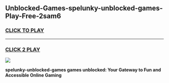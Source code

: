 
## Unblocked-Games-spelunky-unblocked-games-Play-Free-2sam6
<h3>
<a href="https://premium76.site?title=spelunky-unblocked-games&ref=17A">CLICK TO PLAY</a></h3>
<hr>

<h3>
<a href="https://premium76.site?title=spelunky-unblocked-games&ref=17A">CLICK 2 PLAY</a>
  
</h3>

<a href="https://premium76.site?title=spelunky-unblocked-games&ref=17A"><img src="https://clearcache.store/games.png"></a>


**spelunky-unblocked-games games unblocked: Your Gateway to Fun and Accessible Online Gaming**
